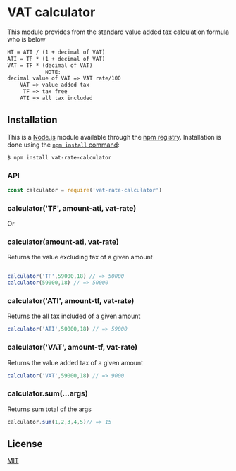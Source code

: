 # VAT calculator
This module provides from the standard value added tax calculation formula who is below
```txt
HT = ATI / (1 + decimal of VAT)
ATI = TF * (1 + decimal of VAT)
VAT = TF * (decimal of VAT)
			NOTE: 
decimal value of VAT => VAT rate/100
	VAT => value added tax
	 TF => tax free
	ATI => all tax included
```
## Installation

This is a [Node.js](https://nodejs.org/en/) module available through the
[npm registry](https://www.npmjs.com/). Installation is done using the
[`npm install` command](https://docs.npmjs.com/getting-started/installing-npm-packages-locally):

```sh
$ npm install vat-rate-calculator
```
### API

```js
const calculator = require('vat-rate-calculator')
```
### calculator('TF', amount-ati, vat-rate)
   Or
### calculator(amount-ati, vat-rate)
Returns the value excluding tax of a given amount
```js

calculator('TF',59000,18) // => 50000
calculator(59000,18) // => 50000
```

### calculator('ATI', amount-tf, vat-rate)

Returns the all tax included of a given amount

```js
calculator('ATI',50000,18) // => 59000
```
### calculator('VAT', amount-tf, vat-rate)

Returns the value added tax of a given amount

```js
calculator('VAT',59000,18) // => 9000
```
### calculator.sum(...args)

Returns sum total of the args

```js
calculator.sum(1,2,3,4,5)// => 15
```
## License

[MIT](/LICENSE.md)
